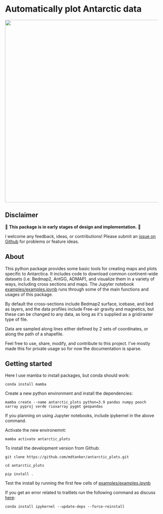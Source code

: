 # Automatically plot Antarctic data

<p align="center">
    <img src="https://github.com/mdtanker/antarctic_plots/blob/main/cover_fig.png" width="600">
</p> 

## Disclaimer

🚨 **This package is in early stages of design and implementation.** 🚨

I welcome any feedback, ideas, or contributions! Please submit an [issue on Github](https://github.com/mdtanker/antarctic_plots/issues) for problems or feature ideas. 

## About

This python package provides some basic tools for creating maps and plots specific to Antarctica. It includes code to download common continent-wide datasets (i.e. Bedmap2, AntGG, ADMAP), and visualize them in a variety of ways, including cross sections and maps. The Jupyter notebook [examples/examples.ipynb](https://github.com/mdtanker/antarctic_plots/blob/main/examples/examples.ipynb) runs through some of the main functions and usages of this package.

By default the cross-sections include Bedmap2 surface, icebase, and bed as layers, and the data profiles include Free-air gravity and magnetics, but these can be changed to any data, as long as it's supplied as a grid/raster type of file.

Data are sampled along lines either defined by 2 sets of coordinates, or along the path of a shapefile. 

Feel free to use, share, modify, and contribute to this project. I've mostly made this for private usage so for now the documentation is sparse. 

## Getting started

Here I use mamba to install packages, but conda should work:

    conda install mamba

Create a new python environment and install the dependencies:
    
    mamba create --name antarctic_plots python=3.9 pandas numpy pooch xarray pyproj verde rioxarray pygmt geopandas

If you planning on using Jupyter notebooks, include ipykernel in the above command. 

Activate the new environemnt:

    mamba activate antarctic_plots

To install the development version from Github:

    git clone https://github.com/mdtanker/antarctic_plots.git
    
    cd antarctic_plots
    
    pip install .

Test the install by running the first few cells of [examples/examples.ipynb](https://github.com/mdtanker/antarctic_plots/blob/main/examples/examples.ipynb)

If you get an error related to traitlets run the following command as discuss [here](https://github.com/microsoft/vscode-jupyter/issues/5689#issuecomment-829538285):

    conda install ipykernel --update-deps --force-reinstall
     